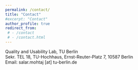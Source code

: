 ```yaml
---
permalink: /contact/
title: "Contact"
#excerpt: "Contact"
author_profile: true
redirect_from: 
 # - /contact
 # - /contact.html
---
```

Quality and Usability Lab, TU Berlin <br/>
Sekr. TEL 18, TU-Hochhaus, Ernst-Reuter-Platz 7, 10587 Berlin <br/>
Email: salar.mohtaj [at] tu-berlin.de
